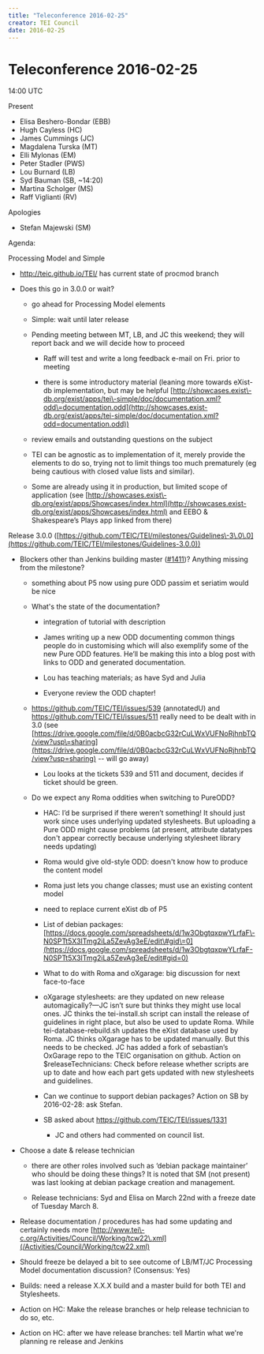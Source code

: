 ```yaml
---
title: "Teleconference 2016-02-25"
creator: TEI Council
date: 2016-02-25
---
```

# Teleconference 2016-02-25




 14:00 UTC
 
 Present
 
 * Elisa Beshero\-Bondar (EBB)
* Hugh Cayless (HC)
* James Cummings (JC)
* Magdalena Turska (MT)
* Elli Mylonas (EM)
* Peter Stadler (PWS)
* Lou Burnard (LB)
* Syd Bauman (SB, \~14:20\)
* Martina Scholger (MS)
* Raff Viglianti (RV)


Apologies
 
 * Stefan Majewski (SM)



 Agenda:
 
 
 Processing Model and Simple
 
 
- <http://teic.github.io/TEI/> has
 current state of procmod branch

- Does this go in 3\.0\.0 or wait?
 
	
	- go ahead for Processing Model elements
	
	- Simple: wait until later release
	
	- Pending meeting between MT, LB, and JC this weekend; they will report back
	 and we will decide how to proceed
	 
		
		- Raff will test and write a long feedback e\-mail on Fri. prior to
		 meeting
		
		- there is some introductory material (leaning more towards eXist\-db
		 implementation, but may be helpful [http://showcases.exist\-db.org/exist/apps/tei\-simple/doc/documentation.xml?odd\=documentation.odd](http://showcases.exist-db.org/exist/apps/tei-simple/doc/documentation.xml?odd=documentation.odd))
	
	- review emails and outstanding questions on the subject
	
	- TEI can be agnostic as to implementation of it, merely provide the elements
	 to do so, trying not to limit things too much prematurely (eg being cautious
	 with closed value lists and similar).
	
	- Some are already using it in production, but limited scope of application
	 (see [http://showcases.exist\-db.org/exist/apps/Showcases/index.html](http://showcases.exist-db.org/exist/apps/Showcases/index.html) and EEBO
	 \& Shakespeare’s Plays app linked from there)





 Release 3\.0\.0 ([https://github.com/TEIC/TEI/milestones/Guidelines\-3\.0\.0](https://github.com/TEIC/TEI/milestones/Guidelines-3.0.0))
 
 
- Blockers other than Jenkins building master ([\#1411](https://github.com/TEIC/TEI/issues/1411))? Anything missing
 from the milestone?
 
	
	- something about P5 now using pure ODD passim et seriatim would be nice
	
	- What's the state of the documentation? 
	 
		
		- integration of tutorial with description
		
		- James writing up a new ODD documenting common things people do in
		 customising which will also exemplify some of the new Pure ODD features.
		 He’ll be making this into a blog post with links to ODD and generated
		 documentation.
		
		- Lou has teaching materials; as have Syd and Julia
		
		- Everyone review the ODD chapter!
	
	- <https://github.com/TEIC/TEI/issues/539> (annotatedU) and <https://github.com/TEIC/TEI/issues/511> really need to be dealt with in
	 3\.0 (see [https://drive.google.com/file/d/0B0acbcG32rCuLWxVUFNoRjhnbTQ/view?usp\=sharing](https://drive.google.com/file/d/0B0acbcG32rCuLWxVUFNoRjhnbTQ/view?usp=sharing)
	 \-\- will go away) 
	 
		
		- Lou looks at the tickets 539 and 511 and document, decides if ticket
		 should be green.
	
	- Do we expect any Roma oddities when switching to PureODD?
	 
		
		- HAC: I’d be surprised if there weren’t something! It should just work
		 since uses underlying updated stylesheets. But uploading a Pure ODD might
		 cause problems (at present, attribute datatypes don't appear correctly
		 because underlying stylesheet library needs updating)
		
		- Roma would give old\-style ODD: doesn't know how to produce the content
		 model
		
		- Roma just lets you change classes; must use an existing content
		 model
		
		- need to replace current eXist db of P5
		
		- List of debian packages: [https://docs.google.com/spreadsheets/d/1w3ObgtqxpwYLrfaF\-N0SPTt5X3ITmg2iLa5ZevAg3eE/edit\#gid\=0](https://docs.google.com/spreadsheets/d/1w3ObgtqxpwYLrfaF-N0SPTt5X3ITmg2iLa5ZevAg3eE/edit#gid=0)
		
		- What to do with Roma and oXgarage: big discussion for next
		 face\-to\-face
		
		- oXgarage stylesheets: are they updated on new release automagically?—JC
		 isn’t sure but thinks they might use local ones. JC thinks the
		 tei\-install.sh script can install the release of guidelines in right place,
		 but also be used to update Roma. While tei\-database\-rebuild.sh updates the
		 eXist database used by Roma. JC thinks oXgarage has to be updated manually.
		 But this needs to be checked. JC has added a fork of sebastian’s OxGarage
		 repo to the TEIC organisation on github. Action on $releaseTechnicians:
		 Check before release whether scripts are up to date and how each part gets
		 updated with new stylesheets and guidelines.
		
		- Can we continue to support debian packages? Action on SB by 2016\-02\-28:
		 ask Stefan.
		
		- SB asked about <https://github.com/TEIC/TEI/issues/1331>
			
			- JC and others had commented on council list.

- Choose a date \& release technician
 
	
	- there are other roles involved such as ‘debian package maintainer’ who
	 should be doing these things? It is noted that SM (not present) was last looking
	 at debian package creation and management.
	
	- Release technicians: Syd and Elisa on March 22nd with a freeze date of
	 Tuesday March 8\.

- Release documentation / procedures has had some updating and certainly needs
 more [http://www.tei\-c.org/Activities/Council/Working/tcw22\.xml](/Activities/Council/Working/tcw22.xml)

- Should freeze be delayed a bit to see outcome of LB/MT/JC Processing Model
 documentation discussion?
  (Consensus: Yes)

- Builds: need a release X.X.X build and a master build for both TEI and
 Stylesheets.

- Action on
 HC: Make the release branches or help release technician to do so, etc.

- Action on HC: after we have release branches: tell Martin what
 we're planning re release and Jenkins







